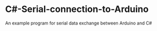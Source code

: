 # C#-Serial-connection-to-Arduino

An example program for serial data exchange between Arduino and C#
